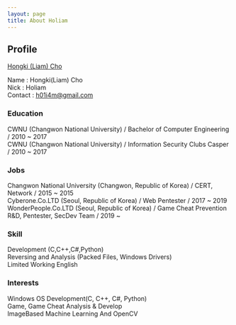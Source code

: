 ```yaml
---
layout: page
title: About Holiam
---
```


## Profile

<div class="badge-base LI-profile-badge" data-locale="ko_KR" data-size="medium" data-theme="light" data-type="VERTICAL" data-vanity="hongki-liam-cho-1022b1174" data-version="v1"><a class="badge-base__link LI-simple-link" href="https://kr.linkedin.com/in/hongki-liam-cho-1022b1174?trk=profile-badge">Hongki (Liam) Cho</a></div>               

Name : Hongki(Liam) Cho  
Nick : Holiam  
Contact : h01i4m@gmail.com  

### Education

CWNU (Changwon National University) / Bachelor of Computer Engineering / 2010 ~ 2017  
CWNU (Changwon National University) / Information Security Clubs Casper / 2010 ~ 2017  

### Jobs

Changwon National University (Changwon, Republic of Korea) / CERT, Network / 2015 ~ 2015  
Cyberone.Co.LTD (Seoul, Republic of Korea) / Web Pentester / 2017 ~ 2019  
WonderPeople.Co.LTD (Seoul, Republic of Korea) / Game Cheat Prevention R&D, Pentester, SecDev Team  / 2019 ~  

### Skill

Development (C,C++,C#,Python)  
Reversing and Analysis (Packed Files, Windows Drivers)  
Limited Working English  

### Interests

Windows OS
Development(C, C++, C#, Python)  
Game, Game Cheat Analysis & Develop  
ImageBased Machine Learning And OpenCV  



